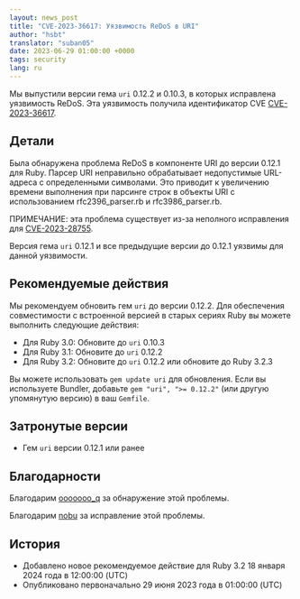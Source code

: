 ```yaml
---
layout: news_post
title: "CVE-2023-36617: Уязвимость ReDoS в URI"
author: "hsbt"
translator: "suban05"
date: 2023-06-29 01:00:00 +0000
tags: security
lang: ru
---
```


Мы выпустили версии гема `uri` 0.12.2 и 0.10.3, в которых исправлена уязвимость ReDoS.
Эта уязвимость получила идентификатор CVE [CVE-2023-36617](https://www.cve.org/CVERecord?id=CVE-2023-36617).

## Детали

Была обнаружена проблема ReDoS в компоненте URI до версии 0.12.1 для Ruby. Парсер URI неправильно обрабатывает недопустимые URL-адреса с определенными символами. Это приводит к увеличению времени выполнения при парсинге строк в объекты URI с использованием rfc2396_parser.rb и rfc3986_parser.rb.

ПРИМЕЧАНИЕ: эта проблема существует из-за неполного исправления для [CVE-2023-28755](https://www.ruby-lang.org/en/news/2023/03/28/redos-in-uri-cve-2023-28755/).

Версия гема `uri` 0.12.1 и все предыдущие версии до 0.12.1 уязвимы для данной уязвимости.

## Рекомендуемые действия

Мы рекомендуем обновить гем `uri` до версии 0.12.2. Для обеспечения совместимости с встроенной версией в старых сериях Ruby вы можете выполнить следующие действия:

* Для Ruby 3.0: Обновите до `uri` 0.10.3
* Для Ruby 3.1: Обновите до `uri` 0.12.2
* Для Ruby 3.2: Обновите до `uri` 0.12.2 или обновите до Ruby 3.2.3

Вы можете использовать `gem update uri` для обновления. Если вы используете Bundler, добавьте `gem "uri", ">= 0.12.2"` (или другую упомянутую версию) в ваш `Gemfile`.

## Затронутые версии

* Гем `uri` версии 0.12.1 или ранее

## Благодарности

Благодарим [ooooooo_q](https://hackerone.com/ooooooo_q) за обнаружение этой проблемы.

Благодарим [nobu](https://github.com/nobu) за исправление этой проблемы.

## История

* Добавлено новое рекомендуемое действие для Ruby 3.2 18 января 2024 года в 12:00:00 (UTC)
* Опубликовано первоначально 29 июня 2023 года в 01:00:00 (UTC)
